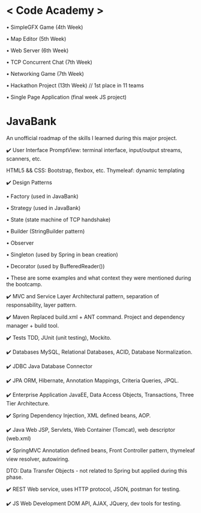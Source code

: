 # < Code Academy >

• SimpleGFX Game (4th Week)

• Map Editor (5th Week)

• Web Server (6th Week)

• TCP Concurrent Chat (7th Week)

• Networking Game (7th Week)

• Hackathon Project (13th Week) // 1st place in 11 teams

• Single Page Application (final week JS project)

# JavaBank

An unofficial roadmap of the skills I learned during this major project.

✔️ User Interface
PromptView: terminal interface, input/output streams, scanners, etc.

HTML5 && CSS: Bootstrap, flexbox, etc. Thymeleaf: dynamic templating

✔️ Design Patterns

• Factory (used in JavaBank)

• Strategy (used in JavaBank)

• State (state machine of TCP handshake)

• Builder (StringBuilder pattern)

• Observer

• Singleton (used by Spring in bean creation)

• Decorator (used by BufferedReader())

• These are some examples and what context they were mentioned during the bootcamp.

✔️ MVC and Service Layer
Architectural pattern, separation of responsability, layer pattern.

✔️ Maven
Replaced build.xml + ANT command. Project and dependency manager + build tool.

✔️ Tests
TDD, JUnit (unit testing), Mockito.

✔️ Databases
MySQL, Relational Databases, ACID, Database Normalization.

✔️ JDBC
Java Database Connector

✔️ JPA
ORM, Hibernate, Annotation Mappings, Criteria Queries, JPQL.

✔️ Enterprise Application
JavaEE, Data Access Objects, Transactions, Three Tier Architecture.

✔️ Spring
Dependency Injection, XML defined beans, AOP.

✔️ Java Web
JSP, Servlets, Web Container (Tomcat), web descriptor (web.xml)

✔️ SpringMVC
Annotation defined beans, Front Controller pattern, thymeleaf view resolver, autowiring.

DTO: Data Transfer Objects - not related to Spring but applied during this phase.

✔️ REST
Web service, uses HTTP protocol, JSON, postman for testing.

✔️ JS Web Development
DOM API, AJAX, JQuery, dev tools for testing.
